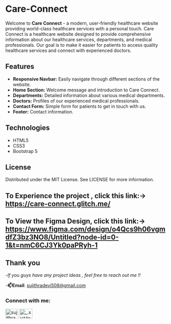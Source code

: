 # Care-Connect

Welcome to **Care Connect** - a modern, user-friendly healthcare website providing world-class healthcare services with a personal touch. Care Connect is a healthcare website designed to provide comprehensive information about our healthcare services, departments, and medical professionals. Our goal is to make it easier for patients to access quality healthcare services and connect with experienced doctors.

## Features

- **Responsive Navbar:** Easily navigate through different sections of the website.
- **Home Section:** Welcome message and introduction to Care Connect.
- **Departments:** Detailed information about various medical departments.
- **Doctors:** Profiles of our experienced medical professionals.
- **Contact Form:** Simple form for patients to get in touch with us.
- **Footer:** Contact information.

## Technologies

- HTML5
- CSS3
- Bootstrap 5

## License
Distributed under the MIT License. See LICENSE for more information.

## To Experience the project , click this link:->  https://care-connect.glitch.me/
## To View the Figma Design, click this link:-> https://www.figma.com/design/o4Qcs9h06vgmdfZ3bz3NO8/Untitled?node-id=0-1&t=nmC6CJ3Yk0paPRyh-1

## Thank you
-*If you guys have any project ideas , feel free to reach out me !!*

-**📫Email**: sujithradevi508@gmail.com
<h3 align="left">Connect with me:</h3>
<p align="left">
<a href="https://linkedin.com/in/sujithradevi-m" target="blank"><img align="center" src="https://raw.githubusercontent.com/rahuldkjain/github-profile-readme-generator/master/src/images/icons/Social/linked-in-alt.svg" alt="sujithradevi-m" height="30" width="40" /></a>
<a href="https://instagram.com/_.suzzyy____" target="blank"><img align="center" src="https://raw.githubusercontent.com/rahuldkjain/github-profile-readme-generator/master/src/images/icons/Social/instagram.svg" alt="_.suzzyy____" height="30" width="40" /></a>
</p>
